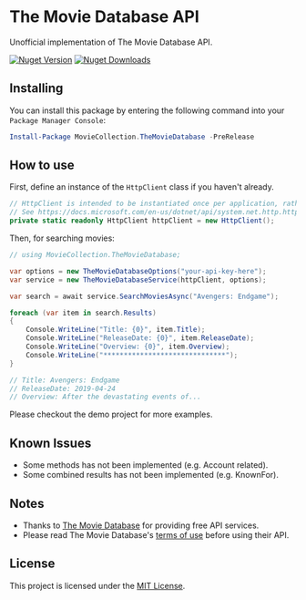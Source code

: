 ﻿# The Movie Database API
Unofficial implementation of The Movie Database API.

[![Nuget Version][nuget-shield]][nuget]
[![Nuget Downloads][nuget-shield-dl]][nuget]

## Installing
You can install this package by entering the following command into your `Package Manager Console`:
```powershell
Install-Package MovieCollection.TheMovieDatabase -PreRelease
```

## How to use
First, define an instance of the `HttpClient` class if you haven't already.
```csharp
// HttpClient is intended to be instantiated once per application, rather than per-use.
// See https://docs.microsoft.com/en-us/dotnet/api/system.net.http.httpclient
private static readonly HttpClient httpClient = new HttpClient();
```

Then, for searching movies:

```csharp
// using MovieCollection.TheMovieDatabase;

var options = new TheMovieDatabaseOptions("your-api-key-here");
var service = new TheMovieDatabaseService(httpClient, options);

var search = await service.SearchMoviesAsync("Avengers: Endgame");

foreach (var item in search.Results)
{
    Console.WriteLine("Title: {0}", item.Title);
    Console.WriteLine("ReleaseDate: {0}", item.ReleaseDate);
    Console.WriteLine("Overview: {0}", item.Overview);
    Console.WriteLine("******************************");
}

// Title: Avengers: Endgame
// ReleaseDate: 2019-04-24
// Overview: After the devastating events of...
```

Please checkout the demo project for more examples.

## Known Issues
- Some methods has not been implemented (e.g. Account related). 
- Some combined results has not been implemented (e.g. KnownFor).

## Notes
- Thanks to [The Movie Database][tmdb] for providing free API services. 
- Please read The Movie Database's [terms of use][tmdb-terms] before using their API.

## License
This project is licensed under the [MIT License](LICENSE).

[nuget]: https://www.nuget.org/packages/MovieCollection.TheMovieDatabase
[nuget-shield]: https://img.shields.io/nuget/v/MovieCollection.TheMovieDatabase.svg?label=Release
[nuget-shield-dl]: https://img.shields.io/nuget/dt/MovieCollection.TheMovieDatabase?label=Downloads&color=red

[tmdb]: https://www.themoviedb.org
[tmdb-terms]: https://www.themoviedb.org/documentation/api/terms-of-use
